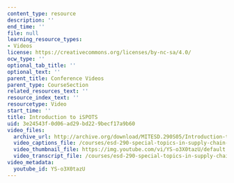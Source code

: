 ```yaml
---
content_type: resource
description: ''
end_time: ''
file: null
learning_resource_types:
- Videos
license: https://creativecommons.org/licenses/by-nc-sa/4.0/
ocw_type: ''
optional_tab_title: ''
optional_text: ''
parent_title: Conference Videos
parent_type: CourseSection
related_resources_text: ''
resource_index_text: ''
resourcetype: Video
start_time: ''
title: Introduction to iSPOTS
uid: 3e24543f-0d06-ad29-bd22-9becf17a9b60
video_files:
  archive_url: http://archive.org/download/MITESD.290S05/Introduction-to_iSPOTS-220k.mp4
  video_captions_file: /courses/esd-290-special-topics-in-supply-chain-management-spring-2005/f85d40e93d6d527fbd9b818fead8cd8e_YS-o3X0tazU.vtt
  video_thumbnail_file: https://img.youtube.com/vi/YS-o3X0tazU/default.jpg
  video_transcript_file: /courses/esd-290-special-topics-in-supply-chain-management-spring-2005/85773e470d43df68f86526e64e50d441_YS-o3X0tazU.pdf
video_metadata:
  youtube_id: YS-o3X0tazU
---
```

